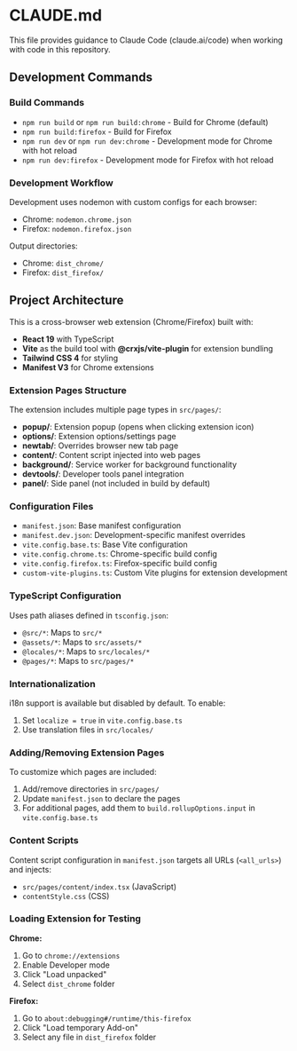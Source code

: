 # CLAUDE.md

This file provides guidance to Claude Code (claude.ai/code) when working with code in this repository.

## Development Commands

### Build Commands
- `npm run build` or `npm run build:chrome` - Build for Chrome (default)
- `npm run build:firefox` - Build for Firefox
- `npm run dev` or `npm run dev:chrome` - Development mode for Chrome with hot reload
- `npm run dev:firefox` - Development mode for Firefox with hot reload

### Development Workflow
Development uses nodemon with custom configs for each browser:
- Chrome: `nodemon.chrome.json`
- Firefox: `nodemon.firefox.json`

Output directories:
- Chrome: `dist_chrome/`
- Firefox: `dist_firefox/`

## Project Architecture

This is a cross-browser web extension (Chrome/Firefox) built with:
- **React 19** with TypeScript
- **Vite** as the build tool with **@crxjs/vite-plugin** for extension bundling
- **Tailwind CSS 4** for styling
- **Manifest V3** for Chrome extensions

### Extension Pages Structure
The extension includes multiple page types in `src/pages/`:

- **popup/**: Extension popup (opens when clicking extension icon)
- **options/**: Extension options/settings page
- **newtab/**: Overrides browser new tab page
- **content/**: Content script injected into web pages
- **background/**: Service worker for background functionality
- **devtools/**: Developer tools panel integration
- **panel/**: Side panel (not included in build by default)

### Configuration Files
- `manifest.json`: Base manifest configuration
- `manifest.dev.json`: Development-specific manifest overrides
- `vite.config.base.ts`: Base Vite configuration
- `vite.config.chrome.ts`: Chrome-specific build config
- `vite.config.firefox.ts`: Firefox-specific build config
- `custom-vite-plugins.ts`: Custom Vite plugins for extension development

### TypeScript Configuration
Uses path aliases defined in `tsconfig.json`:
- `@src/*`: Maps to `src/*`
- `@assets/*`: Maps to `src/assets/*`
- `@locales/*`: Maps to `src/locales/*`
- `@pages/*`: Maps to `src/pages/*`

### Internationalization
i18n support is available but disabled by default. To enable:
1. Set `localize = true` in `vite.config.base.ts`
2. Use translation files in `src/locales/`

### Adding/Removing Extension Pages
To customize which pages are included:
1. Add/remove directories in `src/pages/`
2. Update `manifest.json` to declare the pages
3. For additional pages, add them to `build.rollupOptions.input` in `vite.config.base.ts`

### Content Scripts
Content script configuration in `manifest.json` targets all URLs (`<all_urls>`) and injects:
- `src/pages/content/index.tsx` (JavaScript)
- `contentStyle.css` (CSS)

### Loading Extension for Testing
**Chrome:**
1. Go to `chrome://extensions`
2. Enable Developer mode
3. Click "Load unpacked"
4. Select `dist_chrome` folder

**Firefox:**
1. Go to `about:debugging#/runtime/this-firefox`
2. Click "Load temporary Add-on"
3. Select any file in `dist_firefox` folder
